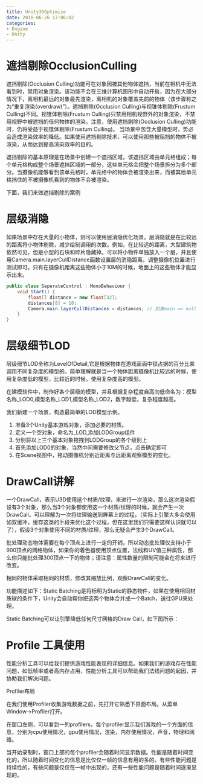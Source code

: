 ```yaml
---
title: Unity3DOptimize
date: 2018-06-26 17:06:02
categories:
- Engine
- Unity
---
```


# 遮挡剔除OcclusionCulling

遮挡剔除(Occlusion Culling)功能可在对象因被其他物体遮挡，当前在相机中无法看到时，禁用对象渲染。该功能不会在三维计算机图形中自动开启，因为在大部分情况下，离相机最远的对象最先渲染，离相机的对象覆盖先前的物体（该步骤称之为“重复渲染(overdraw)”）。遮挡剔除(Occlusion Culling)与视锥体剔除(Frustum Culling)不同。视锥体剔除(Frustum Culling)只禁用相机视野外的对象渲染，不禁用视野中被遮挡的任何物体的渲染。注意，使用遮挡剔除(Occlusion Culling)功能时，仍将受益于视锥体剔除(Frustum Culling)。
当场景中包含大量模型时，势必会造成渲染效率的降低。如果使用遮挡剔除技术，可以使用那些被阻挡的物体不被渲染，从而达到提高渲染效率的目的。

遮挡剔除的基本原理是在场景中创建一个遮挡区域，该遮挡区域由单元格组成；每个单元格构成整个场景遮挡区域的一部分，这些单元格会把整个场景拆分为多个部分。当摄像机能够看到该单元格时，单元格中的物体会被渲染出来，而被其他单元格挡住的不被摄像机看到的物体不会被渲染。

下面，我们来做遮挡剔除的案例

# 层级消隐

如果场景中存在大量的小物体，则可以使用层消隐优化场景。层消隐就是在比较远的距离将小物体剔除，减少绘制调用的次数。例如，在比较远的距离，大型建筑物依然可见，但是小型的石块和碎片隐藏掉。可以将小物件单独放入一个层，并且使用Camera.main.layerCullDistance函数设置层的消隐距离。调整摄像机位置进行测试即可。只有在摄像机距离这些物体小于10M的时候，地面上的这些物体才能显示出来。

```C#
public class SeperateControl : MonoBehaviour {
	void Start() {
		float[] distance = new float[32];
		distances[8] = 10;
		Camera.main.layerCullDistances = distances; // 如果main == null,则设置camera的tag为mainCamera
	}
}
```

# 层级细节LOD

层级细节LOD全称为LevelOfDetail,它是根据物体在游戏画面中锁占据的百分比来调用不同复杂度的模型的。简单理解就是当一个物体距离摄像机比较远的时候，使用复杂度低的模型，比较近的时候，使用复杂度高的模型。

在建模软件中，制作好各个层级的模型，并且根据复杂程度自高向低命名为：模型名称_LOD0,模型名称_LOD1,模型名称_LOD2，数字越低，复杂程度越高。

我们新建一个场景，构造最简单的LOD模型示例。

1. 准备3个Unity基本游戏对象，添加必要的材质。
2. 定义一个空对象，命名为_LOD,添加LODGroup组件
3. 分别将以上三个基本对象拖拽到LODGroup的各个级别上
4. 首先添加LOD0的对象，当然中间需要修改父节点，点击确定即可
5. 在Scene视图中，拖动摄像机分别近距离与远距离观察模型的变化。

# DrawCall讲解

一个DrawCall，表示U3D使用这个材质/纹理，来进行一次渲染，那么这次渲染假设有3个对象，那么当3个对象都使用这一个材质/纹理的时候，就会产生一次DrawCall，可以理解为一次将纹理输送到屏幕上的过程，（实际上引擎大多会使用如双缓冲，缓存这类的手段来优化这个过程，但在这里我们只需要这样认识就可以了），假设3个对象使用不同的材质/纹理，那么无疑会产生3个DrawCall。

批处理动态物体需要在每个顶点上进行一定的开销，所以动态批处理仅支持小于900顶点的网格物体，如果你的着色器使用顶点位置，法线和UV值三种属性，那么你只能批处理300顶点一下的物体；请注意：属性数量的限制可能会在将来进行改变。

相同的物体采取相同的材质，修改其缩放比例，观察DrawCall的变化。

功能描述如下：Static Batching是将标明为Static的静态物件，如果在使用相同材质球的条件下，Unity会自动帮你把这两个物体合并成一个Batch，送往GPU来处理。

Static Batching可以让引擎降低任何尺寸网格的Draw Call，如下图所示：

# Profile 工具使用

性能分析工具可以给我们提供游戏性能表现的详细信息。如果我们的游戏存在性能问题，如低帧率或者高内存占用，性能分析工具可以帮助我们法线问题的起因，并协助我们解决问题。

Profiler布局

在我们使用Profiler收集游戏数据之前，先打开它熟悉下界面布局。从菜单Window->Profiler打开。

在窗口左侧，可以看到一列profilers，每个profiler显示我们游戏的一个方面的信息，分别为cpu使用情况，gpu使用情况，渲染，内存使用情况，声音，物理和网络。

当开始录制时，窗口上部的每个profiler会随着时间显示数据。性能是随着时间变化的，所以随着时间变化的信息是比仅仅一帧的信息有用的多的。有些性能问题是持续性的，有些问题是仅仅在一帧中出现的，还有一些性能问题是随着时间逐渐显现的。

